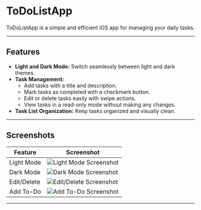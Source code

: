 # ToDoListApp

ToDoListApp is a simple and efficient iOS app for managing your daily tasks.

---

## Features

- **Light and Dark Mode:** Switch seamlessly between light and dark themes.
- **Task Management:** 
  - Add tasks with a title and description.
  - Mark tasks as completed with a checkmark button.
  - Edit or delete tasks easily with swipe actions.
  - View tasks in a read-only mode without making any changes.
- **Task List Organization:** Keep tasks organized and visually clean.

---

## Screenshots

| Feature       | Screenshot                           |
|---------------|--------------------------------------|
| Light Mode    | ![Light Mode Screenshot](Screenshots/light.png) |
| Dark Mode     | ![Dark Mode Screenshot](Screenshots/dark.png)   |
| Edit/Delete   | ![Edit/Delete Screenshot](Screenshots/editDelete.png) |
| Add To-Do     | ![Add To-Do Screenshot](Screenshots/addToDo.png) |


---
